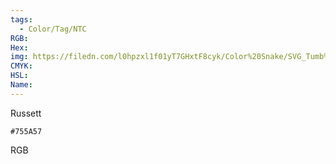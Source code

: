 ```yaml
---
tags:
  - Color/Tag/NTC
RGB:
Hex:
img: https://filedn.com/l0hpzxl1f01yT7GHxtF8cyk/Color%20Snake/SVG_Tumb%20Mass%20No%20Name/755A57.svg
CMYK:
HSL:
Name:
---
```

Russett
```palette
#755A57
```
RGB
